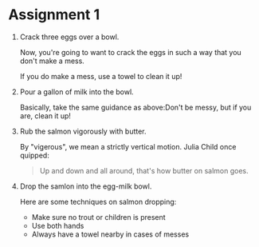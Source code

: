 # Assignment 1

1. Crack three eggs over a bowl.
    
   Now, you're going to want to crack the eggs in such a way that you don't make a mess.
    
   If you do make a mess, use a towel to clean it up!
  
2. Pour a gallon of milk into the bowl.
   
   Basically, take the same guidance as above:Don't be messy, but if you are, clean it up!
    
3. Rub the salmon vigorously with butter.

   By "vigerous", we mean a strictly vertical motion. Julia Child once quipped:
    
   > Up and down and all around, that's how butter on salmon goes.
   
 4. Drop the samlon into the egg-milk bowl.
  
    Here are some techniques on salmon dropping:
      
       * Make sure no trout or children is present
       * Use both hands
       * Always have a towel nearby in cases of messes
        
